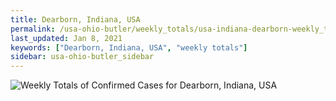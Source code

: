 ```yaml
---
title: Dearborn, Indiana, USA
permalink: /usa-ohio-butler/weekly_totals/usa-indiana-dearborn-weekly_totals.html
last_updated: Jan 8, 2021
keywords: ["Dearborn, Indiana, USA", "weekly totals"]
sidebar: usa-ohio-butler_sidebar
---
```


![Weekly Totals of Confirmed Cases for Dearborn, Indiana, USA](/covid_tracker/images/graphs/usa-indiana-dearborn-weekly_totals_graph.png)
